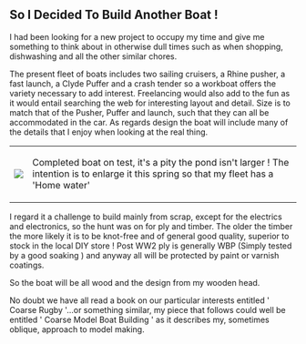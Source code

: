 ## So I Decided To Build Another Boat !

I had been looking for a new project to occupy my time and give me something to think about
in otherwise dull times such as when shopping, dishwashing and all the other similar chores.

The present fleet of boats includes two sailing cruisers, a Rhine pusher, a fast launch,
a Clyde Puffer and a crash tender so a workboat offers the variety necessary to add interest.
Freelancing would also add to the fun as it would entail searching the web for interesting layout and detail.
Size is to match that of the Pusher, Puffer and launch,
such that they can all be accommodated in the car.
As regards design the boat will include many of the details that I enjoy when looking at the real thing.

<div align="center" class="image-table">
	<table>
		<tr>
			<td class="col2">
				<img src="/jgdr20/assets/jmm/finished.JPG">
			</td>
			<td class="col2">
				<p>Completed boat on test, it's a pity the pond isn't larger ! The intention is to enlarge it this spring so that my fleet has a 'Home water'</p>
			</td>
		</tr>
	</table>
</div>

I regard it a challenge to build mainly from scrap, except for the electrics and electronics, so the hunt was on for ply and timber.
The older the timber the more likely it is to be knot-free and of general good quality, superior to stock in the local DIY store !
Post WW2 ply is generally WBP (Simply tested by a good soaking ) and anyway all will be protected by paint or varnish coatings.

So the boat will be all wood and the design from my wooden head.

No doubt we have all read a book on our particular interests entitled ' Coarse Rugby '...or something similar,
my piece that follows could well be entitled ' Coarse Model Boat Building ' as it describes my, sometimes oblique, approach to model making.